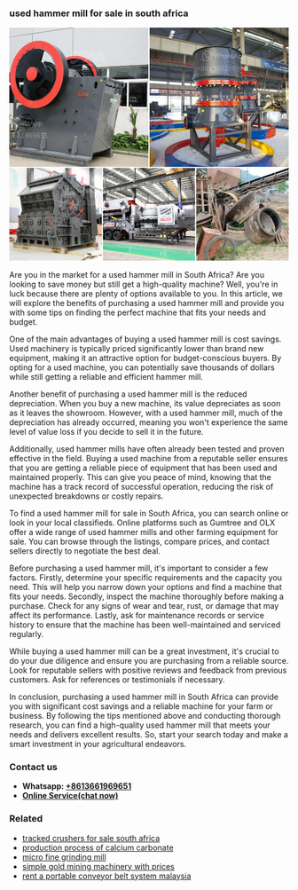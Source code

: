 <h3>used hammer mill for sale in south africa</h3><img src='1702952770.jpg' alt=''><p>Are you in the market for a used hammer mill in South Africa? Are you looking to save money but still get a high-quality machine? Well, you're in luck because there are plenty of options available to you. In this article, we will explore the benefits of purchasing a used hammer mill and provide you with some tips on finding the perfect machine that fits your needs and budget.</p><p>One of the main advantages of buying a used hammer mill is cost savings. Used machinery is typically priced significantly lower than brand new equipment, making it an attractive option for budget-conscious buyers. By opting for a used machine, you can potentially save thousands of dollars while still getting a reliable and efficient hammer mill.</p><p>Another benefit of purchasing a used hammer mill is the reduced depreciation. When you buy a new machine, its value depreciates as soon as it leaves the showroom. However, with a used hammer mill, much of the depreciation has already occurred, meaning you won't experience the same level of value loss if you decide to sell it in the future.</p><p>Additionally, used hammer mills have often already been tested and proven effective in the field. Buying a used machine from a reputable seller ensures that you are getting a reliable piece of equipment that has been used and maintained properly. This can give you peace of mind, knowing that the machine has a track record of successful operation, reducing the risk of unexpected breakdowns or costly repairs.</p><p>To find a used hammer mill for sale in South Africa, you can search online or look in your local classifieds. Online platforms such as Gumtree and OLX offer a wide range of used hammer mills and other farming equipment for sale. You can browse through the listings, compare prices, and contact sellers directly to negotiate the best deal.</p><p>Before purchasing a used hammer mill, it's important to consider a few factors. Firstly, determine your specific requirements and the capacity you need. This will help you narrow down your options and find a machine that fits your needs. Secondly, inspect the machine thoroughly before making a purchase. Check for any signs of wear and tear, rust, or damage that may affect its performance. Lastly, ask for maintenance records or service history to ensure that the machine has been well-maintained and serviced regularly.</p><p>While buying a used hammer mill can be a great investment, it's crucial to do your due diligence and ensure you are purchasing from a reliable source. Look for reputable sellers with positive reviews and feedback from previous customers. Ask for references or testimonials if necessary.</p><p>In conclusion, purchasing a used hammer mill in South Africa can provide you with significant cost savings and a reliable machine for your farm or business. By following the tips mentioned above and conducting thorough research, you can find a high-quality used hammer mill that meets your needs and delivers excellent results. So, start your search today and make a smart investment in your agricultural endeavors.</p><h3>Contact us</h3><ul><li><strong>Whatsapp:&nbsp;<a href="https://wa.me/8613661969651">+8613661969651</a></strong></li><li><a href="https://swt.shibang-china.com/?git&amp;zhl&amp;used hammer mill for sale in south africa"><strong>Online Service(chat now)</strong></a></li></ul><h3>Related</h3><ul><li><a href='tracked crushers for sale south africa.md'>tracked crushers for sale south africa</a></li><li><a href='production process of calcium carbonate.md'>production process of calcium carbonate</a></li><li><a href='micro fine grinding mill.md'>micro fine grinding mill</a></li><li><a href='simple gold mining machinery with prices.md'>simple gold mining machinery with prices</a></li><li><a href='rent a portable conveyor belt system malaysia.md'>rent a portable conveyor belt system malaysia</a></li></ul>